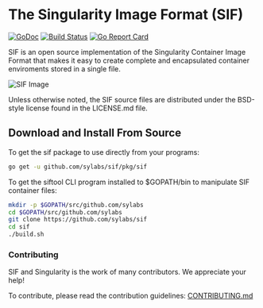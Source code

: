 # The Singularity Image Format (SIF)

[![GoDoc](https://godoc.org/github.com/sylabs/sif?status.svg)](https://godoc.org/github.com/sylabs/sif)
[![Build Status](https://circleci.com/gh/sylabs/sif.svg?style=shield)](https://circleci.com/gh/sylabs/workflows/sif)
[![Go Report Card](https://goreportcard.com/badge/github.com/sylabs/sif)](https://goreportcard.com/report/github.com/sylabs/sif)

SIF is an open source implementation of the Singularity Container Image Format
that makes it easy to create complete and encapsulated container enviroments
stored in a single file.

![SIF Image](doc/sif.png)

Unless otherwise noted, the SIF source files are distributed under the BSD-style
license found in the LICENSE.md file.

## Download and Install From Source

To get the sif package to use directly from your programs:

```sh
go get -u github.com/sylabs/sif/pkg/sif
```

To get the siftool CLI program installed to $GOPATH/bin to manipulate SIF container files:

```sh
mkdir -p $GOPATH/src/github.com/sylabs
cd $GOPATH/src/github.com/sylabs
git clone https://github.com/sylabs/sif
cd sif
./build.sh
```

### Contributing

SIF and Singularity is the work of many contributors. We appreciate your help!

To contribute, please read the contribution guidelines:
    [CONTRIBUTING.md](./CONTRIBUTING.md)
